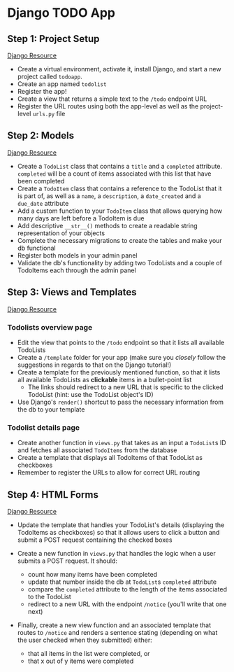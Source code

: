 # Django TODO App

## Step 1: Project Setup

[Django Resource](https://docs.djangoproject.com/en/2.1/intro/tutorial01/)

* Create a virtual environment, activate it, install Django, and start a new project called `todoapp`.
* Create an app named `todolist`
* Register the app!
* Create a view that returns a simple text to the `/todo` endpoint URL
* Register the URL routes using both the app-level as well as the project-level `urls.py` file

## Step 2: Models

[Django Resource](https://docs.djangoproject.com/en/2.1/intro/tutorial02/)

* Create a `TodoList` class that contains a `title` and a `completed` attribute. `completed` will be a count of items associated with this list that have been completed
* Create a `TodoItem` class that contains a reference to the TodoList that it is part of, as well as a `name`, a `description`, a `date_created` and a `due_date` attribute
* Add a custom function to your `TodoItem` class that allows querying how many days are left before a TodoItem is due
* Add descriptive `__str__()` methods to create a readable string representation of your objects
* Complete the necessary migrations to create the tables and make your db functional
* Register both models in your admin panel
* Validate the db's functionality by adding two TodoLists and a couple of TodoItems each through the admin panel

## Step 3: Views and Templates

[Django Resource](https://docs.djangoproject.com/en/2.1/intro/tutorial03/)

### Todolists overview page

* Edit the view that points to the `/todo` endpoint so that it lists all available TodoLists
* Create a `/template` folder for your app (make sure you _closely_ follow the suggestions in regards to that on the Django tutorial!)
* Create a template for the previously mentioned function, so that it lists all available TodoLists as **clickable** items in a bullet-point list
    * The links should redirect to a new URL that is specific to the clicked TodoList (hint: use the TodoList object's ID)
* Use Django's `render()` shortcut to pass the necessary information from the db to your template

### Todolist details page

* Create another function in `views.py` that takes as an input a `TodoList`s ID and fetches all associated `TodoItems` from the database
* Create a template that displays all TodoItems of that TodoList as checkboxes
* Remember to register the URLs to allow for correct URL routing


## Step 4: HTML Forms

[Django Resource](https://docs.djangoproject.com/en/2.1/intro/tutorial04/)

* Update the template that handles your TodoList's details (displaying the TodoItems as checkboxes) so that it allows users to click a button and submit a POST request containing the checked boxes
* Create a new function in `views.py` that handles the logic when a user submits a POST request. It should:
    * count how many items have been completed
    * update that number inside the db at `TodoList`s `completed` attribute
    * compare the `completed` attribute to the length of the items associated to the TodoList
    * redirect to a new URL with the endpoint `/notice` (you'll write that one next)

* Finally, create a new view function and an associated template that routes to `/notice` and renders a sentence stating (depending on what the user checked when they submitted)
 either:
    * that all items in the list were completed, or
    * that x out of y items were completed
